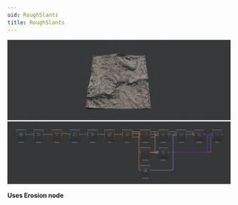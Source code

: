 ```yaml
---
uid: RoughSlants
title: RoughSlants
---
```


![](../Images/Viewport/Rough-Slants.jpg)
![](../Images/Graph/Rough-Slants.png)

**Uses Erosion node**